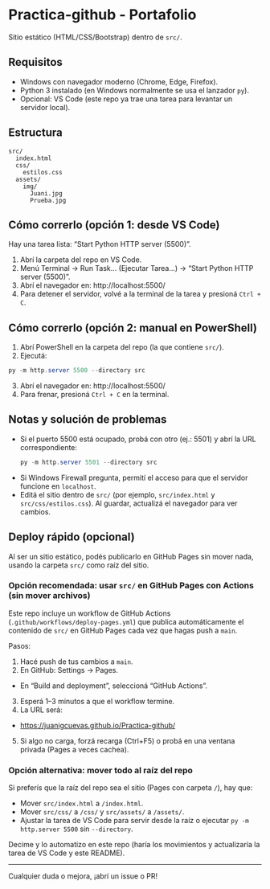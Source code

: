 # Practica-github - Portafolio

Sitio estático (HTML/CSS/Bootstrap) dentro de `src/`.

## Requisitos
- Windows con navegador moderno (Chrome, Edge, Firefox).
- Python 3 instalado (en Windows normalmente se usa el lanzador `py`).
- Opcional: VS Code (este repo ya trae una tarea para levantar un servidor local).

## Estructura
```
src/
  index.html
  css/
    estilos.css
  assets/
    img/
      Juani.jpg
      Prueba.jpg
```

## Cómo correrlo (opción 1: desde VS Code)
Hay una tarea lista: “Start Python HTTP server (5500)”.

1) Abrí la carpeta del repo en VS Code.
2) Menú Terminal → Run Task… (Ejecutar Tarea…) → “Start Python HTTP server (5500)”.
3) Abrí el navegador en: http://localhost:5500/
4) Para detener el servidor, volvé a la terminal de la tarea y presioná `Ctrl + C`.

## Cómo correrlo (opción 2: manual en PowerShell)
1) Abrí PowerShell en la carpeta del repo (la que contiene `src/`).
2) Ejecutá:

```powershell
py -m http.server 5500 --directory src
```

3) Abrí el navegador en: http://localhost:5500/
4) Para frenar, presioná `Ctrl + C` en la terminal.

## Notas y solución de problemas
- Si el puerto 5500 está ocupado, probá con otro (ej.: 5501) y abrí la URL correspondiente:
  ```powershell
  py -m http.server 5501 --directory src
  ```
- Si Windows Firewall pregunta, permití el acceso para que el servidor funcione en `localhost`.
- Editá el sitio dentro de `src/` (por ejemplo, `src/index.html` y `src/css/estilos.css`). Al guardar, actualizá el navegador para ver cambios.

## Deploy rápido (opcional)
Al ser un sitio estático, podés publicarlo en GitHub Pages sin mover nada, usando la carpeta `src/` como raíz del sitio.

### Opción recomendada: usar `src/` en GitHub Pages con Actions (sin mover archivos)
Este repo incluye un workflow de GitHub Actions (`.github/workflows/deploy-pages.yml`) que publica automáticamente el contenido de `src/` en GitHub Pages cada vez que hagas push a `main`.

Pasos:
1) Hacé push de tus cambios a `main`.
2) En GitHub: Settings → Pages.
  - En “Build and deployment”, seleccioná “GitHub Actions”.
3) Esperá 1–3 minutos a que el workflow termine.
4) La URL será:
  - https://juanigcuevas.github.io/Practica-github/
5) Si algo no carga, forzá recarga (Ctrl+F5) o probá en una ventana privada (Pages a veces cachea).

### Opción alternativa: mover todo al raíz del repo
Si preferís que la raíz del repo sea el sitio (Pages con carpeta `/`), hay que:
- Mover `src/index.html` a `/index.html`.
- Mover `src/css/` a `/css/` y `src/assets/` a `/assets/`.
- Ajustar la tarea de VS Code para servir desde la raíz o ejecutar `py -m http.server 5500` sin `--directory`.

Decime y lo automatizo en este repo (haría los movimientos y actualizaría la tarea de VS Code y este README).

---
Cualquier duda o mejora, ¡abrí un issue o PR!

